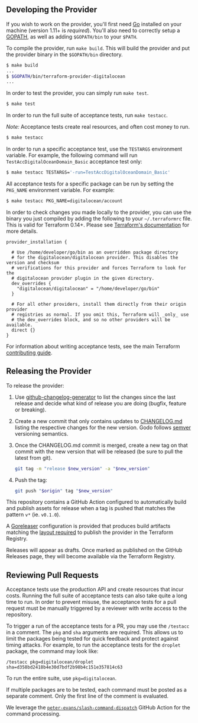 Developing the Provider
---------------------------

If you wish to work on the provider, you'll first need [Go](http://www.golang.org) installed on your machine (version 1.11+ is *required*). You'll also need to correctly setup a [GOPATH](http://golang.org/doc/code.html#GOPATH), as well as adding `$GOPATH/bin` to your `$PATH`.

To compile the provider, run `make build`. This will build the provider and put the provider binary in the `$GOPATH/bin` directory.

```sh
$ make build
...
$ $GOPATH/bin/terraform-provider-digitalocean
...
```

In order to test the provider, you can simply run `make test`.

```sh
$ make test
```

In order to run the full suite of acceptance tests, run `make testacc`.

*Note:* Acceptance tests create real resources, and often cost money to run.

```sh
$ make testacc
```

In order to run a specific acceptance test, use the `TESTARGS` environment variable. For example, the following command will run `TestAccDigitalOceanDomain_Basic` acceptance test only:

```sh
$ make testacc TESTARGS='-run=TestAccDigitalOceanDomain_Basic'
```

All acceptance tests for a specific package can be run by setting the `PKG_NAME` environment variable. For example:

```sh
$ make testacc PKG_NAME=digitalocean/account
```

In order to check changes you made locally to the provider, you can use the binary you just compiled by adding the following
to your `~/.terraformrc` file. This is valid for Terraform 0.14+. Please see
[Terraform's documentation](https://www.terraform.io/docs/cli/config/config-file.html#development-overrides-for-provider-developers)
for more details.

```
provider_installation {

  # Use /home/developer/go/bin as an overridden package directory
  # for the digitalocean/digitalocean provider. This disables the version and checksum
  # verifications for this provider and forces Terraform to look for the
  # digitalocean provider plugin in the given directory.
  dev_overrides {
    "digitalocean/digitalocean" = "/home/developer/go/bin"
  }

  # For all other providers, install them directly from their origin provider
  # registries as normal. If you omit this, Terraform will _only_ use
  # the dev_overrides block, and so no other providers will be available.
  direct {}
}
```

For information about writing acceptance tests, see the main Terraform [contributing guide](https://github.com/hashicorp/terraform/blob/master/.github/CONTRIBUTING.md#writing-acceptance-tests).

Releasing the Provider
----------------------

To release the provider:

1. Use
   [github-changelog-generator](https://github.com/digitalocean/github-changelog-generator)
   to list the changes since the last release and decide what kind of release
   you are doing (bugfix, feature or breaking).
1. Create a new commit that only contains updates to
   [CHANGELOG.md](CHANGELOG.md) listing the respective changes for the new
   version. Godo follows [semver](https://www.semver.org/) versioning
   semantics.
1. Once the CHANGELOG.md commit is merged, create a new tag on that commit with
   the new version that will be released (be sure to pull the latest from
   git).

   ```bash
   git tag -m "release $new_version" -a "$new_version"
   ```

1. Push the tag:

   ```bash
   git push "$origin" tag "$new_version"
   ```

This repository contains a GitHub Action configured to automatically build and
publish assets for release when a tag is pushed that matches the pattern `v*`
(ie. `v0.1.0`).

A [Goreleaser](https://goreleaser.com/) configuration is provided that produces
build artifacts matching the [layout required](https://www.terraform.io/docs/registry/providers/publishing.html#manually-preparing-a-release)
to publish the provider in the Terraform Registry.

Releases will appear as drafts. Once marked as published on the GitHub Releases page,
they will become available via the Terraform Registry.

Reviewing Pull Requests
-----------------------

Acceptance tests use the production API and create resources that incur costs.
Running the full suite of acceptance tests can also take quite a long time to run.
In order to prevent misuse, the acceptance tests for a pull request must be manually
triggered by a reviewer with write access to the repository.

To trigger a run of the acceptance tests for a PR, you may use the `/testacc` in a
comment. The `pkg` and `sha` arguments are required. This allows us to limit the
packages being tested for quick feedback and protect against timing attacks.
For example, to run the acceptance tests for the `droplet` package, the command
may look like:

    /testacc pkg=digitalocean/droplet sha=d358bd2418b4e30d7bdf2b98b4c151e357814c63

To run the entire suite, use `pkg=digitalocean`.

If multiple packages are to be tested, each command must be posted as a separate
comment. Only the first line of the comment is evaluated.

We leverage the [`peter-evans/slash-command-dispatch`](https://github.com/peter-evans/slash-command-dispatch)
GitHub Action for the command processing.
